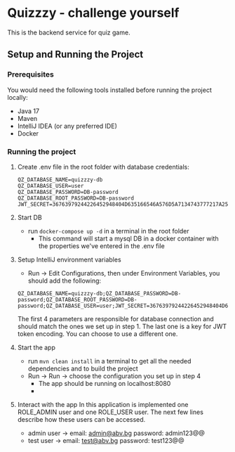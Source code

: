 # Quizzzy - challenge yourself

This is the backend service for quiz game.

## Setup and Running the Project

### Prerequisites

You would need the following tools installed before running the project locally:

- Java 17
- Maven
- IntelliJ IDEA (or any preferred IDE)
- Docker

### Running the project

1. Create .env file in the root folder with database credentials:
   ```
   QZ_DATABASE_NAME=quizzzy-db
   QZ_DATABASE_USER=user
   QZ_DATABASE_PASSWORD=DB-password
   QZ_DATABASE_ROOT_PASSWORD=DB-password
   JWT_SECRET=36763979244226452948404D635166546A576D5A7134743777217A25432A462D
   ```
2. Start DB
    - run `docker-compose up -d` in a terminal in the root folder
        - This command will start a mysql DB in a docker container with the properties we've entered in the .env file
3. Setup IntelliJ environment variables
    - Run -> Edit Configurations, then under Environment Variables, you should add the following:
   ```
   QZ_DATABASE_NAME=quizzzy-db;QZ_DATABASE_PASSWORD=DB-password;QZ_DATABASE_ROOT_PASSWORD=DB-password;QZ_DATABASE_USER=user;JWT_SECRET=36763979244226452948404D635166546A576D5A7134743777217A25432A462D
   ```
   The first 4 parameters are responsible for database connection and should match the ones we set up in
   step 1. The
   last one is a key for JWT token encoding. You can choose to use a different one.

4. Start the app
    - run `mvn clean install` in a terminal to get all the needed dependencies and to build the project
    - Run -> Run -> choose the configuration you set up in step 4
        - The app should be running on localhost:8080
        - 
5. Interact with the app
   In this application is implemented one ROLE_ADMIN user and one ROLE_USER user. 
   The next few lines describe how these users can be accessed.
    - admin user -> email: admin@abv.bg password: admin123@@
    - test user ->  email: test@abv.bg password: test123@@